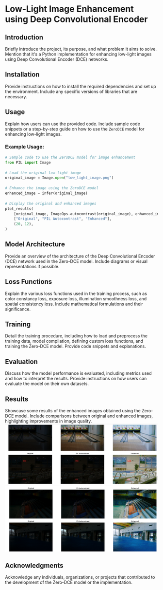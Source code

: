 

# Low-Light Image Enhancement using Deep Convolutional Encoder

## Introduction
Briefly introduce the project, its purpose, and what problem it aims to solve. Mention that it's a Python implementation for enhancing low-light images using Deep Convolutional Encoder (DCE) networks.

## Installation
Provide instructions on how to install the required dependencies and set up the environment. Include any specific versions of libraries that are necessary.

## Usage
Explain how users can use the provided code. Include sample code snippets or a step-by-step guide on how to use the `ZeroDCE` model for enhancing low-light images.

### Example Usage:
```python
# Sample code to use the ZeroDCE model for image enhancement
from PIL import Image

# Load the original low-light image
original_image = Image.open("low_light_image.png")

# Enhance the image using the ZeroDCE model
enhanced_image = infer(original_image)

# Display the original and enhanced images
plot_results(
    [original_image, ImageOps.autocontrast(original_image), enhanced_image],
    ["Original", "PIL Autocontrast", "Enhanced"],
    (20, 12),
)
```

## Model Architecture
Provide an overview of the architecture of the Deep Convolutional Encoder (DCE) network used in the Zero-DCE model. Include diagrams or visual representations if possible.

## Loss Functions
Explain the various loss functions used in the training process, such as color constancy loss, exposure loss, illumination smoothness loss, and spatial consistency loss. Include mathematical formulations and their significance.

## Training
Detail the training procedure, including how to load and preprocess the training data, model compilation, defining custom loss functions, and training the Zero-DCE model. Provide code snippets and explanations.

## Evaluation
Discuss how the model performance is evaluated, including metrics used and how to interpret the results. Provide instructions on how users can evaluate the model on their own datasets.

## Results
Showcase some results of the enhanced images obtained using the Zero-DCE model. Include comparisons between original and enhanced images, highlighting improvements in image quality.
<img src="result_1.png"/>
<img src="result_2.png"/>


## Acknowledgments
Acknowledge any individuals, organizations, or projects that contributed to the development of the Zero-DCE model or the implementation.


